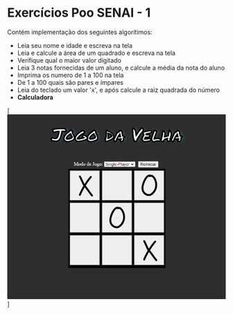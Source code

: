 # Exercícios Poo SENAI - 1

Contém implementação dos seguintes algorítimos: 

* Leia seu nome e idade e escreva na tela
* Leia e calcule a área de um quadrado e escreva na tela
* Verifique qual o maior valor digitado
* Leia 3 notas fornecidas de um aluno, e calcule a média da nota do aluno
* Imprima os numero de 1 a 100 na tela
* De 1 a 100 quais são pares e ímpares
* Leia do teclado um valor 'x', e após calcule a raiz quadrada do número
* **Calculadora**

[![GUI-Java](https://github.com/MatheusLeffa/Jogo-da-Velha/blob/main/img/Captura%20de%20tela.PNG?raw=true)]
